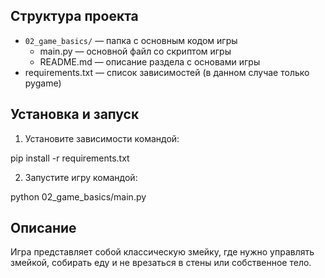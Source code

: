 

## Структура проекта

- `02_game_basics/` — папка с основным кодом игры
  - main.py — основной файл со скриптом игры
  - README.md — описание раздела с основами игры
- requirements.txt — список зависимостей (в данном случае только pygame)

## Установка и запуск

1. Установите зависимости командой:

pip install -r requirements.txt

2. Запустите игру командой:

python 02_game_basics/main.py

## Описание

Игра представляет собой классическую змейку, где нужно управлять змейкой, собирать еду и не врезаться в стены или собственное тело.

